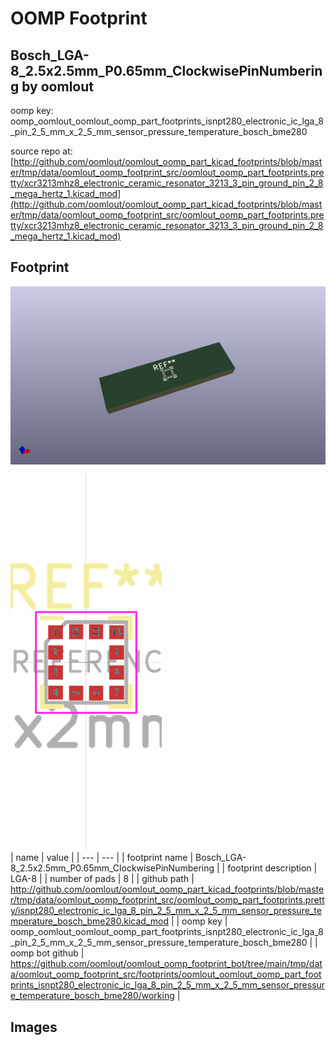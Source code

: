 # OOMP Footprint  
## Bosch_LGA-8_2.5x2.5mm_P0.65mm_ClockwisePinNumbering  by oomlout  
  
oomp key: oomp_oomlout_oomlout_oomp_part_footprints_isnpt280_electronic_ic_lga_8_pin_2_5_mm_x_2_5_mm_sensor_pressure_temperature_bosch_bme280  
  
source repo at: [http://github.com/oomlout/oomlout_oomp_part_kicad_footprints/blob/master/tmp/data/oomlout_oomp_footprint_src/oomlout_oomp_part_footprints.pretty/xcr3213mhz8_electronic_ceramic_resonator_3213_3_pin_ground_pin_2_8_mega_hertz_1.kicad_mod](http://github.com/oomlout/oomlout_oomp_part_kicad_footprints/blob/master/tmp/data/oomlout_oomp_footprint_src/oomlout_oomp_part_footprints.pretty/xcr3213mhz8_electronic_ceramic_resonator_3213_3_pin_ground_pin_2_8_mega_hertz_1.kicad_mod)  
## Footprint  
  
[![working_kicad_pcb_3d.png](working_kicad_pcb_3d_600.png)](working_kicad_pcb_3d.png)  
  
[![working.png](working_600.png)](working.png)  
| name | value | 
| --- | --- | 
| footprint name | Bosch_LGA-8_2.5x2.5mm_P0.65mm_ClockwisePinNumbering | 
| footprint description | LGA-8 | 
| number of pads | 8 | 
| github path | http://github.com/oomlout/oomlout_oomp_part_kicad_footprints/blob/master/tmp/data/oomlout_oomp_footprint_src/oomlout_oomp_part_footprints.pretty/isnpt280_electronic_ic_lga_8_pin_2_5_mm_x_2_5_mm_sensor_pressure_temperature_bosch_bme280.kicad_mod | 
| oomp key | oomp_oomlout_oomlout_oomp_part_footprints_isnpt280_electronic_ic_lga_8_pin_2_5_mm_x_2_5_mm_sensor_pressure_temperature_bosch_bme280 | 
| oomp bot github | https://github.com/oomlout/oomlout_oomp_footprint_bot/tree/main/tmp/data/oomlout_oomp_footprint_src/footprints/oomlout_oomlout_oomp_part_footprints_isnpt280_electronic_ic_lga_8_pin_2_5_mm_x_2_5_mm_sensor_pressure_temperature_bosch_bme280/working | 
## Images  
